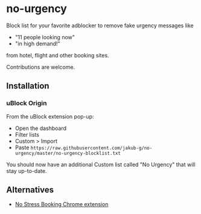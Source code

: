 # no-urgency

Block list for your favorite adblocker to remove fake urgency messages like

- "11 people looking now"
- "in high demand!"

from hotel, flight and other booking sites.

Contributions are welcome.

## Installation

### uBlock Origin

From the uBlock extension pop-up:

- Open the dashboard
- Filter lists
- Custom > Import
- Paste `https://raw.githubusercontent.com/jakub-g/no-urgency/master/no-urgency-blocklist.txt`

You should now have an additional Custom list called "No Urgency" that will stay up-to-date.

## Alternatives

- [No Stress Booking Chrome extension](https://chrome.google.com/webstore/detail/no-stress-booking/kkfmoaflbacidmgmkddkhjfdepckmggg)
